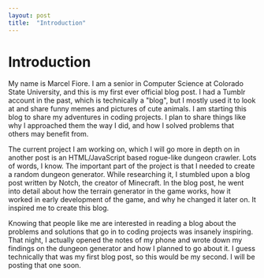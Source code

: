 ```yaml
---
layout: post
title:  "Introduction"
---
```


# Introduction

My name is Marcel Fiore. I am a senior in Computer Science at Colorado State University, and this is my first ever official blog post. I had a Tumblr account in the past, which is technically a "blog", but I mostly used it to look at and share funny memes and pictures of cute animals. I am starting this blog to share my adventures in coding projects. I plan to share things like why I approached them the way I did, and how I solved problems that others may benefit from.

The current project I am working on, which I will go more in depth on in another post is an HTML/JavaScript based rogue-like dungeon crawler. Lots of words, I know. The important part of the project is that I needed to create a random dungeon generator. While researching it, I stumbled upon a blog post written by Notch, the creator of Minecraft. In the blog post, he went into detail about how the terrain generator in the game works, how it worked in early development of the game, and why he changed it later on. It inspired me to create this blog.

Knowing that people like me are interested in reading a blog about the problems and solutions that go in to coding projects was insanely inspiring. That night, I actually opened the notes of my phone and wrote down my findings on the dungeon generator and how I planned to go about it. I guess technically that was my first blog post, so this would be my second. I will be posting that one soon.
